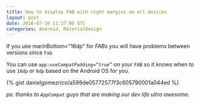 ```yaml
---
title: How to display FAB with right margins on all devices
layout: post
date: 2016-07-16 11:37:00 UTC
categories: Android, MaterialDesign
---
```


If you use marinBottom="16dp" for _FABs_ you will have problems between versions since `Fab`

You can use `app:useCompatPadding=“true”` on your `FAB` so it knows when to use `16dp` or `0dp` based on the Android OS for you.

{% gist danielgomezrico/a599de05772577f3c605790001a044ed %}

_ps: thanks to `AppCompat` guys that are making our dev life ultra awesome_.